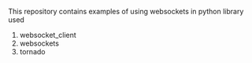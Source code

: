 This repository contains examples of using websockets in python
library used
1. websocket_client
2. websockets
3. tornado
